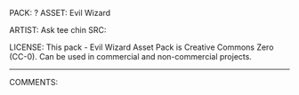 PACK: ?
ASSET: Evil Wizard

ARTIST: Ask tee chin
SRC: 

LICENSE:
This pack - Evil Wizard Asset Pack is Creative Commons Zero (CC-0).
Can be used in commercial and non-commercial projects.

---

COMMENTS:

